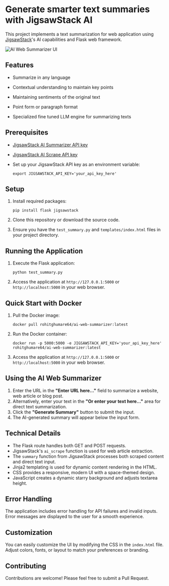 # Generate smarter text summaries with JigsawStack AI

This project implements a text summarization for web application using [JigsawStack](https://jigsawstack.com/)'s AI capabilities and Flask web framework.

![AI Web Summarizer UI](https://i.imghippo.com/files/b0mGX1725177938.png)

## Features
- Summarize in any language

- Contextual understanding to maintain key points

- Maintaining sentiments of the original text

- Point form or paragraph format

- Specialized fine tuned LLM engine for summarizing texts

## Prerequisites

- [JigsawStack AI Summarizer API key](https://docs.jigsawstack.com/api-reference/ai/summary)
- [JigsawStack AI Scrape API key](https://docs.jigsawstack.com/api-reference/ai/scrape)

- Set up your JigsawStack API key as an environment variable:
   ```
   export JIGSAWSTACK_API_KEY='your_api_key_here'
   ```

## Setup

1. Install required packages:
   ```
   pip install flask jigsawstack
   ```
   
3. Clone this repository or download the source code.

4. Ensure you have the `test_summary.py` and `templates/index.html` files in your project directory.

## Running the Application

1. Execute the Flask application:
   ```
   python test_summary.py
   ```

2. Access the application at `http://127.0.0.1:5000` or `http://localhost:5000` in your web browser.

## Quick Start with Docker

1. Pull the Docker image:
   ```
   docker pull rohitghumare64/ai-web-summarizer:latest
   ```

2. Run the Docker container:
   ```
   docker run -p 5000:5000 -e JIGSAWSTACK_API_KEY='your_api_key_here' rohitghumare64/ai-web-summarizer:latest
   ```

3. Access the application at `http://127.0.0.1:5000` or `http://localhost:5000` in your web browser.

## Using the AI Web Summarizer

1. Enter the URL in the **"Enter URL here..."** field to summarize a website, web article or blog post.
2. Alternatively, enter your text in the **"Or enter your text here..."** area for direct text summarization.
2. Click the **"Generate Summary"** button to submit the input.
3. The AI-generated summary will appear below the input form.

## Technical Details

- The Flask route handles both GET and POST requests.
- JigsawStack's `ai_scrape` function is used for web article extraction.
- The `summary` function from JigsawStack processes both scraped content and direct text input.
- Jinja2 templating is used for dynamic content rendering in the HTML.
- CSS provides a responsive, modern UI with a space-themed design.
- JavaScript creates a dynamic starry background and adjusts textarea height.

## Error Handling

The application includes error handling for API failures and invalid inputs. Error messages are displayed to the user for a smooth experience.

## Customization

You can easily customize the UI by modifying the CSS in the `index.html` file. Adjust colors, fonts, or layout to match your preferences or branding.

## Contributing

Contributions are welcome! Please feel free to submit a Pull Request.
